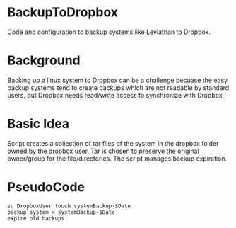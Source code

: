 # BackupToDropbox
Code and configuration to backup systems like Leviathan to Dropbox.
# Background
Backing up a linux system to Dropbox can be a challenge becuase the easy backup systems tend to create backups which are not readable by standard users, but Dropbox needs read/write access to synchronize with Dropbox.
# Basic Idea
Script creates a collection of tar files of the system in the dropbox folder owned by the dropbox user.  Tar is chosen to preserve the original owner/group for the file/directories.  The script manages backup expiration.
# PseudoCode
```
su DropboxUser touch systemBackup-$Date
backup system > systemBackup-$Date
expire old backups
```
